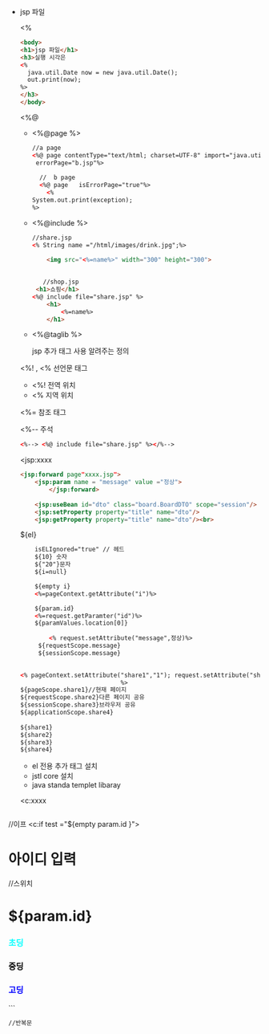 * jsp 파일

  <%

  ```html
  <body>
  <h1>jsp 파일</h1>
  <h3>실행 시각은
  <%
  	java.util.Date now = new java.util.Date();
  	out.print(now);
  %>
  </h3>
  </body>
  ```

  <%@

  * <%@page %>

    ```html
    //a page
    <%@ page contentType="text/html; charset=UTF-8" import="java.util.Date" 
     errorPage="b.jsp"%>
        
      //  b page
      <%@ page   isErrorPage="true"%>
        <%
    System.out.print(exception);
    %>
    ```

    

  * <%@include %>

    ```html
    //share.jsp
    <% String name ="/html/images/drink.jpg";%>
    
        <img src="<%=name%>" width="300" height="300">
        
        
       //shop.jsp
     <h1>쇼핑</h1>
    <%@ include file="share.jsp" %>
        <h1>
            <%=name%>
        </h1>
    ```

  * <%@taglib %>

    jsp 추가 태그 사용 알려주는 정의

  <%!  , <%  선언문 태그

  * <%!  전역 위치
  * <% 지역 위치

  <%=  참조 태그

  <%--  주석

  ```html
  <%--> <%@ include file="share.jsp" %></%-->
  ```

  <jsp:xxxx

  ```html
  <jsp:forward page"xxxx.jsp">
      <jsp:param name = "message" value ="정상">
          </jsp:forward>
      
      <jsp:useBean id="dto" class="board.BoardDTO" scope="session"/>
      <jsp:setProperty property="title" name="dto"/>
      <jsp:getProperty property="title" name="dto"/><br>
  
  ```

  

  ${el}

  ```html
      isELIgnored="true" // 헤드
      ${10} 숫자 
      ${"20"}문자
      ${i=null}
  
      ${empty i}
      <%=pageContext.getAttribute("i")%>
  
      ${param.id}
      <%=request.getParamter("id")%>
      ${paramValues.location[0]}
     
          <% request.setAttribute("message",정상)%>
       ${requestScope.message}
       ${sessionScope.message}
             
  ```

  ```html
  <% pageContext.setAttribute("share1","1"); request.setAttribute("share2","2");     session.setAttribute("share3","3");     application.setAttribute("share4","4"); 
                              %>
  ${pageScope.share1}//현재 페이지
  ${requestScope.share2}다른 페이지 공유
  ${sessionScope.share3}브라우저 공유
  ${applicationScope.share4}
      
  ${share1}
  ${share2}
  ${share3}
  ${share4}
  ```

  * el 전용 추가 태그 설치
  * jstl core 설치
  * java standa templet libaray

  <c:xxxx

  ```html
//이프
  <c:if test ="${empty param.id }">
  <h1>아이디 입력</h1>
  </c:if>
  <c:if test="${!empty param.id}">
  //스위치
  <h1>${param.id}</h1>
  	<c:choose>
  		<c:when test="${param.age<=13}">
  			<h3 style="color:aqua;">초딩</h3>
  		</c:when>
  		<c:when test="${param.age<=16}">
  			<h3 style="color:black;">중딩</h3>
  		</c:when>
  		<c:when test="${param.age<=19}">
  			<h3 style="color:blue;">고딩</h3>
  		</c:when>
  	</c:choose>
  </c:if>
  ```
  
  ```html
  //반복문
  
  ```
  
  
  
  